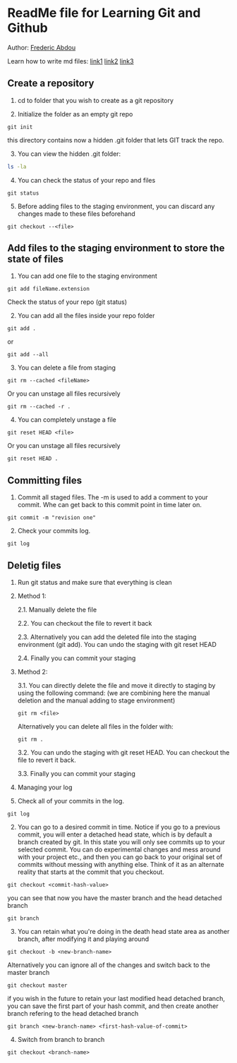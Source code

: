 # ReadMe file for Learning Git and Github 
Author: [Frederic Abdou](http://fredericabdou.com)

Learn how to write md files: 
[link1](https://guides.github.com/features/mastering-markdown/)
[link2](https://help.github.com/articles/basic-writing-and-formatting-syntax/#quoting-code)
[link3](https://github.com/adam-p/markdown-here/wiki/Markdown-Cheatsheet)


## Create a repository 
1. cd to folder that you wish to create as a git repository 
 
2. Initialize the folder as an empty git repo
```
git init
```
this directory contains now a hidden .git folder that lets GIT track the repo. 

3. You can view the hidden .git folder: 
```bash
ls -la
```
4. You can check the status of your repo and files 
```
git status 
```
5. Before adding files to the staging environment, you can discard any changes made to these files beforehand
```
git checkout --<file> 
```

## Add files to the staging environment to store the state of files
1. You can add one file to the staging environment
```
git add fileName.extension 
```
Check the status of your repo (git status)

2. You can add all the files inside your repo folder
``` 
git add .
```
or
```
git add --all
```

3. You can delete a file from staging 
```
git rm --cached <fileName>
```
Or you can unstage all files recursively
```
git rm --cached -r .
```
4. You can completely unstage a file
``` 
git reset HEAD <file> 
```
Or you can unstage all files recursively
```
git reset HEAD .
```

## Committing files 
1. Commit all staged files. The -m is used to add a comment to your commit. Whe can get back to this commit point in time later on. 
```
git commit -m "revision one" 
```
2. Check your commits log. 
```
git log
```

## Deletig files

1. Run git status and make sure that everything is clean
2. Method 1: 

    2.1. Manually delete the file

    2.2. You can checkout the file to revert it back 

    2.3. Alternatively you can add the deleted file into the staging environment (git add). You can undo the staging with git reset HEAD

    2.4. Finally you can commit your staging 

3. Method 2:

    3.1. You can directly delete the file and move it directly to staging by using the following command: (we are combining here the manual deletion and the manual adding to stage environment)
    ```
    git rm <file> 
    ```
    Alternatively you can delete all files in the folder with: 
    ```
    git rm .
    ```
    
    3.2. You can undo the staging with git reset HEAD. You can checkout the file to revert it back. 
   
    3.3. Finally you can commit your staging 



4. Managing your log
1. Check all of your commits in the log.
```
git log
```
2. You can go to a desired commit in time. Notice if you go to a previous commit, you will enter a detached head state, which is by default a branch created by git. In this state you will only see commits up to your selected commit. You can do experimental changes and mess around with your project etc., and then you can go back to your original set of commits without messing with anything else. Think of it as an alternate reality that starts at the commit that you checkout. 
```
git checkout <commit-hash-value>
```
you can see that now you have the master branch and the head detached branch 
```
git branch
```

3. You can retain what you're doing in the death head state area as another branch, after modifying it and playing around
```
git checkout -b <new-branch-name>
```
Alternatively you can ignore all of the changes and switch back to the master branch
```
git checkout master 
```
if you wish in the future to retain your last modified head detached branch, you can save the first part of your hash commit, and then create another branch refering to the head detached branch
```
git branch <new-branch-name> <first-hash-value-of-commit>
```

4. Switch from branch to branch 
``` 
git checkout <branch-name>
```





